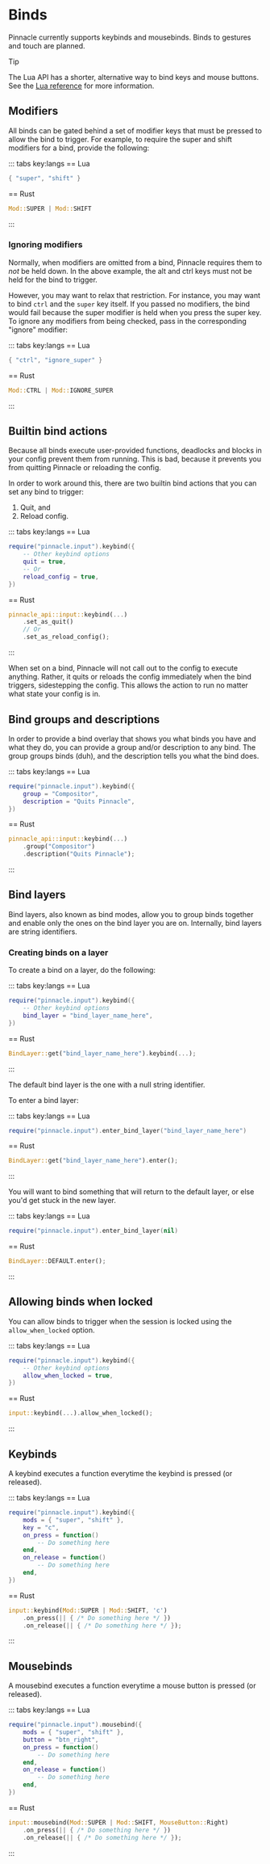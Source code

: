 # Binds

Pinnacle currently supports keybinds and mousebinds. Binds to gestures and touch are planned.

> [!TIP]
> The Lua API has a shorter, alternative way to bind keys and mouse buttons.
> See the [Lua reference](https://pinnacle-comp.github.io/lua-reference/) for more information.

## Modifiers

All binds can be gated behind a set of modifier keys that must be pressed to allow the bind to trigger.
For example, to require the super and shift modifiers for a bind, provide the following:

::: tabs key:langs
== Lua
```lua
{ "super", "shift" }
```
== Rust
```rust
Mod::SUPER | Mod::SHIFT
```
:::

### Ignoring modifiers

Normally, when modifiers are omitted from a bind, Pinnacle requires them to *not* be held down.
In the above example, the alt and ctrl keys must not be held for the bind to trigger.

However, you may want to relax that restriction. For instance, you may want to bind `ctrl` and the `super` key itself.
If you passed no modifiers, the bind would fail because the super modifier is held when you press the super key.
To ignore any modifiers from being checked, pass in the corresponding "ignore" modifier:

::: tabs key:langs
== Lua
```lua
{ "ctrl", "ignore_super" }
```
== Rust
```rust
Mod::CTRL | Mod::IGNORE_SUPER
```
:::

## Builtin bind actions

Because all binds execute user-provided functions, deadlocks and blocks in your config prevent them from running.
This is bad, because it prevents you from quitting Pinnacle or reloading the config.

In order to work around this, there are two builtin bind actions that you can set any bind to trigger:
1. Quit, and
2. Reload config.

::: tabs key:langs
== Lua
```lua
require("pinnacle.input").keybind({
    -- Other keybind options
    quit = true,
    -- Or
    reload_config = true,
})
```
== Rust
```rust
pinnacle_api::input::keybind(...)
    .set_as_quit()
    // Or
    .set_as_reload_config();
```
:::

When set on a bind, Pinnacle will not call out to the config to execute anything. Rather, it quits or
reloads the config immediately when the bind triggers, sidestepping the config. This allows the action
to run no matter what state your config is in.

## Bind groups and descriptions

In order to provide a bind overlay that shows you what binds you have and what they do,
you can provide a group and/or description to any bind. The group groups binds (duh), and
the description tells you what the bind does.

::: tabs key:langs
== Lua
```lua
require("pinnacle.input").keybind({
    group = "Compositor",
    description = "Quits Pinnacle",
})
```
== Rust
```rust
pinnacle_api::input::keybind(...)
    .group("Compositor")
    .description("Quits Pinnacle");
```
:::

## Bind layers

Bind layers, also known as bind modes, allow you to group binds together and enable only the ones
on the bind layer you are on. Internally, bind layers are string identifiers.

### Creating binds on a layer

To create a bind on a layer, do the following:

::: tabs key:langs
== Lua
```lua
require("pinnacle.input").keybind({
    -- Other keybind options
    bind_layer = "bind_layer_name_here",
})
```
== Rust
```rust
BindLayer::get("bind_layer_name_here").keybind(...);
```
:::

The default bind layer is the one with a null string identifier.

To enter a bind layer:

::: tabs key:langs
== Lua
```lua
require("pinnacle.input").enter_bind_layer("bind_layer_name_here")
```
== Rust
```rust
BindLayer::get("bind_layer_name_here").enter();
```
:::

You will want to bind something that will return to the default layer,
or else you'd get stuck in the new layer.

::: tabs key:langs
== Lua
```lua
require("pinnacle.input").enter_bind_layer(nil)
```
== Rust
```rust
BindLayer::DEFAULT.enter();
```
:::

## Allowing binds when locked

You can allow binds to trigger when the session is locked using the `allow_when_locked` option.

::: tabs key:langs
== Lua
```lua
require("pinnacle.input").keybind({
    -- Other keybind options
    allow_when_locked = true,
})
```
== Rust
```rust
input::keybind(...).allow_when_locked();
```
:::

## Keybinds

A keybind executes a function everytime the keybind is pressed (or released).

::: tabs key:langs
== Lua
```lua
require("pinnacle.input").keybind({
    mods = { "super", "shift" },
    key = "c",
    on_press = function()
        -- Do something here
    end,
    on_release = function()
        -- Do something here
    end,
})
```
== Rust
```rust
input::keybind(Mod::SUPER | Mod::SHIFT, 'c')
    .on_press(|| { /* Do something here */ })
    .on_release(|| { /* Do something here */ });
```
:::

## Mousebinds

A mousebind executes a function everytime a mouse button is pressed (or released).

::: tabs key:langs
== Lua
```lua
require("pinnacle.input").mousebind({
    mods = { "super", "shift" },
    button = "btn_right",
    on_press = function()
        -- Do something here
    end,
    on_release = function()
        -- Do something here
    end,
})
```
== Rust
```rust
input::mousebind(Mod::SUPER | Mod::SHIFT, MouseButton::Right)
    .on_press(|| { /* Do something here */ })
    .on_release(|| { /* Do something here */ });
```
:::
